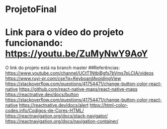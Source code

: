 # ProjetoFinal
# Link para o vídeo do projeto funcionando: https://youtu.be/ZuMyNwY9AoY
O link do projeto está na branch master
##Referências:
https://www.youtube.com/channel/UCtT1NtbiBgfs7bVms7pLCIA/videos
https://www.ruyi-pr.com/cse?q=KeyboardAvoidingView
https://stackoverflow.com/questions/41754471/change-button-color-react-native
https://github.com/react-native-maps/react-native-maps
https://reactnative.dev/docs/button
https://stackoverflow.com/questions/41754471/change-button-color-react-native
https://reactnative.dev/docs/alert
https://html-color-codes.info/Codigos-de-Cores-HTML/
https://reactnavigation.org/docs/stack-navigator/
https://reactnavigation.org/docs/navigation-container/
